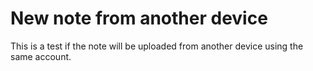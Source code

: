 # New note from another device

This is a test if the note will be uploaded from another device using the same account.
